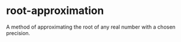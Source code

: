 # root-approximation
A method of approximating the root of any real number with a chosen precision.
